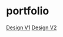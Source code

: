 # portfolio
[Design V1](https://github.com/Cicilia21/portfolio/blob/main/documents/Design%20Itteration%20V1.md)
[Design V2]()

